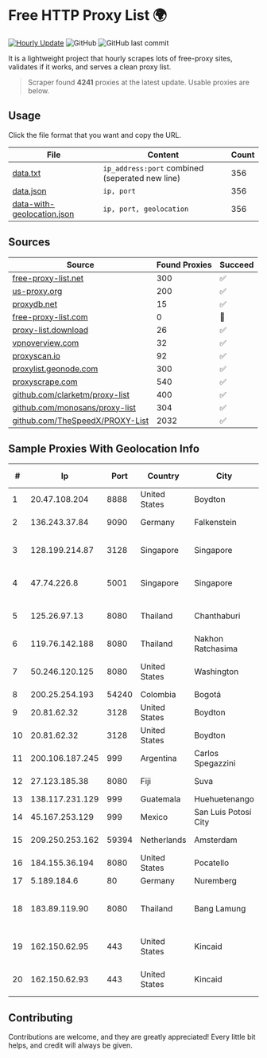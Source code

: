 
# Free HTTP Proxy List 🌍

[![Hourly Update](https://github.com/mertguvencli/http-proxy-list/actions/workflows/main.yml/badge.svg?branch=main)](https://github.com/mertguvencli/http-proxy-list/actions/workflows/main.yml)
![GitHub](https://img.shields.io/github/license/mertguvencli/http-proxy-list)
![GitHub last commit](https://img.shields.io/github/last-commit/mertguvencli/http-proxy-list)

It is a lightweight project that hourly scrapes lots of free-proxy sites, validates if it works, and serves a clean proxy list.


> Scraper found **4241** proxies at the latest update. Usable proxies are below.

## Usage

Click the file format that you want and copy the URL.


|File|Content|Count|
|----|-------|-----|
|[data.txt](https://raw.githubusercontent.com/mertguvencli/http-proxy-list/main/proxy-list/data.txt)|`ip_address:port` combined (seperated new line)|356|
|[data.json](https://raw.githubusercontent.com/mertguvencli/http-proxy-list/main/proxy-list/data.json)|`ip, port`|356|
|[data-with-geolocation.json](https://raw.githubusercontent.com/mertguvencli/http-proxy-list/main/proxy-list/data-with-geolocation.json)|`ip, port, geolocation`|356|

## Sources

|Source|Found Proxies|Succeed|
|------|-------------|-------|
|[free-proxy-list.net](https://free-proxy-list.net)|300|✅|
|[us-proxy.org](https://www.us-proxy.org)|200|✅|
|[proxydb.net](http://proxydb.net)|15|✅|
|[free-proxy-list.com](https://free-proxy-list.com/?page=&port=&type%5B%5D=http&type%5B%5D=https&up_time=0&search=Search)|0|🚫|
|[proxy-list.download](https://www.proxy-list.download/HTTP)|26|✅|
|[vpnoverview.com](https://vpnoverview.com/privacy/anonymous-browsing/free-proxy-servers)|32|✅|
|[proxyscan.io](https://www.proxyscan.io)|92|✅|
|[proxylist.geonode.com](https://proxylist.geonode.com/api/proxy-list?limit=300&page=1&sort_by=lastChecked&sort_type=desc&protocols=http,https)|300|✅|
|[proxyscrape.com](https://api.proxyscrape.com/v2/?request=displayproxies&protocol=http&timeout=10000&country=all&ssl=all&anonymity=all)|540|✅|
|[github.com/clarketm/proxy-list](https://raw.githubusercontent.com/clarketm/proxy-list/master/proxy-list-raw.txt)|400|✅|
|[github.com/monosans/proxy-list](https://raw.githubusercontent.com/monosans/proxy-list/main/proxies/http.txt)|304|✅|
|[github.com/TheSpeedX/PROXY-List](https://raw.githubusercontent.com/TheSpeedX/PROXY-List/master/http.txt)|2032|✅|


## Sample Proxies With Geolocation Info

|#|Ip|Port|Country|City|Internet Service Provider|
|-|--|----|-------|----|-------------------------|
|1|20.47.108.204|8888|United States|Boydton|Microsoft Corporation|
|2|136.243.37.84|9090|Germany|Falkenstein|Hetzner Online GmbH|
|3|128.199.214.87|3128|Singapore|Singapore|Partner Communications Ltd.|
|4|47.74.226.8|5001|Singapore|Singapore|Alibaba Cloud (Singapore) Private Limited|
|5|125.26.97.13|8080|Thailand|Chanthaburi|TOT Public Company Limited|
|6|119.76.142.188|8080|Thailand|Nakhon Ratchasima|True Internet Co., Ltd.|
|7|50.246.120.125|8080|United States|Washington|Comcast Cable Communications, LLC|
|8|200.25.254.193|54240|Colombia|Bogotá|Andinet ON Line|
|9|20.81.62.32|3128|United States|Boydton|Microsoft Corporation|
|10|20.81.62.32|3128|United States|Boydton|Microsoft Corporation|
|11|200.106.187.245|999|Argentina|Carlos Spegazzini|Fullnet Solutions S.A.S.|
|12|27.123.185.38|8080|Fiji|Suva|Vodafone Fiji Limited|
|13|138.117.231.129|999|Guatemala|Huehuetenango|Fibernet S.A|
|14|45.167.253.129|999|Mexico|San Luis Potosí City|QDS NETWORKS SA DE CV|
|15|209.250.253.162|59394|Netherlands|Amsterdam|The Constant Company|
|16|184.155.36.194|8080|United States|Pocatello|CABLE ONE, INC.|
|17|5.189.184.6|80|Germany|Nuremberg|Contabo GmbH|
|18|183.89.119.90|8080|Thailand|Bang Lamung|Triple T Broadband Public Company Limited|
|19|162.150.62.95|443|United States|Kincaid|Comcast Cable Communications, LLC|
|20|162.150.62.93|443|United States|Kincaid|Comcast Cable Communications, LLC|



## Contributing

Contributions are welcome, and they are greatly appreciated! Every
little bit helps, and credit will always be given.

